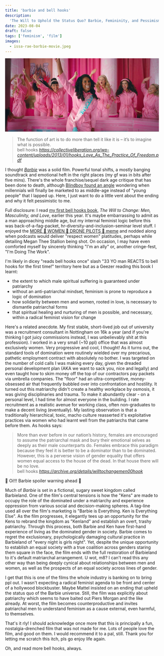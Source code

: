 ```yaml
---
title: 'barbie and bell hooks'
description:
  'The Will to Uphold the Status Quo? Barbie, Femininity, and Pessimism'
date: 2023-08-04
draft: false
tags: ['feminism', 'film']
images:
  - issa-rae-barbie-movie.jpeg
---
```


![Issa Rae elected as President Barbie, flanked by Barbie representatives of the "Pinkhouse". Everyone wears pink jumpsuits and cheers.](issa-rae-barbie-movie.jpeg)

<blockquote class="quoteback" darkmode="" data-title="Outlaw Culture: Resisting Representations (2012)" data-author="bell hooks" cite="https://collectiveliberation.org/wp-content/uploads/2013/01/hooks_Love_As_The_Practice_Of_Freedom.pdf">
<span>The function of art is to do more than tell it like it is – it’s to imagine what is possible.</span>
<footer>bell hooks<cite> <a href="https://collectiveliberation.org/wp-content/uploads/2013/01/hooks_Love_As_The_Practice_Of_Freedom.pdf">https://collectiveliberation.org/wp-content/uploads/2013/01/hooks_Love_As_The_Practice_Of_Freedom.pdf</a></cite></footer>
</blockquote><script note="" src="https://cdn.jsdelivr.net/gh/Blogger-Peer-Review/quotebacks@1/quoteback.js"></script>
			
I thought [_Barbie_](https://letterboxd.com/film/barbie/) was a solid film. Powerful tonal shifts, a mostly
banging soundtrack and emotional heft in the right places (my gf was in bits after five mins). There's the whole
franchise/sequel dark age critique that has been done to death, although
[Blindboy found an angle](https://play.acast.com/s/blindboy/barbie-and-mattel-as-millennial-pavlovian-conditioning)
wondering when millennials will finally be marketed to as middle-age instead of
"young people" that I lapped up. Here, I just want to do a little vent about the
ending and why it felt pessimistic to me.

Full disclosure: I read
[my first bell hooks book](https://uk.bookshop.org/p/books/the-will-to-change-men-masculinity-and-love-bell-hooks/5997673?ean=9780743456081),
_The Will to Change: Men, Masculinity, and Love_, earlier this year. It's maybe
embarrassing to admit as a man approaching middle age, but my internal feminist
logic before this was back-of-a-fag-packet, hr-diversity-and-inclusion-seminar
level stuff. I enjoyed the
[MORE 👏 WOMEN 👏 DRONE PILOTS 👏 meme](https://knowyourmeme.com/photos/1353985-hire-more-women-guards)
and nodded along when podcasts would deliver "respect women" platitudes, perhaps
while detailing Megan Thee Stallion being shot. On occasion, I may have even
comforted myself by sincerely thinking "I'm an ally" or, another cringe-fest,
"I'm Doing The Work".

I'm likely in dicey "reads bell hooks once" slash "33 YO man REACTS to bell
hooks for the first time!" territory here but as a Geezer reading this book I
learnt:

- the extent to which male spiritual suffering is guaranteed under patriarchy
- without an anti-patriarchal mindset, feminism is prone to reproduce a logic of
  domination
- how solidarity between men and women, rooted in love, is necessary to
  dismantle patriarchal forms
- that spiritual healing and nurturing of men is possible, and necessary, within
  a radical feminist vision for change

Here's a related anecdote. My first stable, short-lived job out of university
was a recruitment consultant in Nottingham on 16k a year (and if you're thinking
I got juicy commissions instead, I was unbelievably shit at this profession). I
worked in a very small (~10 ppl) office that was almost exclusively women. Very
progressive and cool, I thought! As it turns out, the standard tools of
domination were routinely wielded over my precarious, pathetic employment
contract with absolutely no bother. I was targeted on the number of cold calls I
was making every day, given the dreaded personal development plan (AKA we want
to sack you, nice and legally) and even taught how to skim money off the top of
our contractors pay packets via umbrella companies. The "floor" had an
ultra-competitive, money-obsessed air that frequently bubbled over into
confrontation and hostility. It turned out this matriarchy didn't create a
healthy workplace by osmosis, it was giving disciplinaries and trauma. To make
it abundantly clear - on a personal level, I had time for almost everyone in the
building. I rate recruitment as a realistic avenue for working class, often
non-graduates to make a decent living (eventually). My lasting observation is
that a traditionally hierarchical, toxic, macho culture reasserted it's
exploitative practices via women who had learnt well from the patriarchs that
came before them. As hooks says:

<blockquote class="quoteback" darkmode="" data-title="The Will to Change: Men, Masculinity, and Love" data-author="bell hooks" cite="https://archive.org/details/willtochangemen00hook">
<span>More than ever before in our nation’s history, females are encouraged to assume the patriarchal mask and bury their emotional selves as deeply as their male counterparts do. Females embrace this paradigm because they feel it is better to be a dominator than to be dominated. However, this is a perverse vision of gender equality that offers women equal access to the house of the dead. In that house there will be no love.</span><br>
<footer>bell hooks<cite> <a href="https://archive.org/details/willtochangemen00hook">https://archive.org/details/willtochangemen00hook</a></cite></footer>
</blockquote><script note="" src="https://cdn.jsdelivr.net/gh/Blogger-Peer-Review/quotebacks@1/quoteback.js"></script>

📢 Oi!!! Barbie spoiler warning ahead 📢

Much of _Barbie_ is set in a fictional, sugary sweet kingdom called Barbieland.
One of the film's central tensions is how the "Kens" are made to occupy the role
of the dominated under a matriarchy and experience oppression from various
social and decision-making spheres. A tag-line used all over the film's
marketing is "Barbie is Everything. Ken is Everything Else". As the film
progresses, it elegantly tees up an opportunity for the Kens to rebrand the
kingdom as "Kenland" and establish an overt, trashy patriarchy. Through this
process, both Barbie and Ken have first-hand experience of living as the
dominated gender in society. Barbie comes to regret the exclusionary,
psychologically damaging cultural practice in Barbieland of "every night is
girls night". Yet, despite the unique opportunity to establish an equal society
with a true coalition across genders staring them square in the face, the film
ends with the full restoration of Barbieland to it's default matriarchal
arrangement. U wot, m8? I can't read this any other way than being deeply
cynical about relationships between men and women, as well as the prospects of
an equal society across lines of gender.

I get that this is one of the films the whole industry is banking on to bring
ppl out. I wasn't expecting a radical feminist agenda to be front and center of
a hollywood blockbuster. Maybe Mattel insisted on an ending that upheld the
status quo of the Barbie universe. Still, the film was explicitly about
patriarchy which seems to have baited out Piers Morgan and the like already. At
worst, the film becomes counterproductive and invites patriarchal men to
understand feminism as a cause external, even harmful, to themselves.

That's it rly! I should acknowledge once more that this is principally a fun,
nostalgia-drenched film that was not made for me. Lots of people love the film,
and good on them. I would recommend it to a pal, still. Thank you for letting me
scratch this itch, pls go enjoy life again.

Oh, and read more bell hooks, always.
